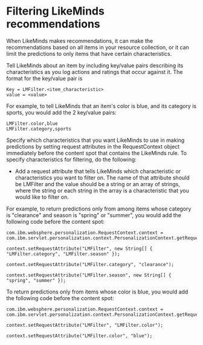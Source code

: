 # Filtering LikeMinds recommendations

When LikeMinds makes recommendations, it can make the recommendations based on all items in your resource collection, or it can limit the predictions to only items that have certain characteristics.

Tell LikeMinds about an item by including key/value pairs describing its characteristics as you log actions and ratings that occur against it. The format for the key/value pair is

```
Key = LMFilter.<item_characteristic>
value = <value>

```

For example, to tell LikeMinds that an item's color is blue, and its category is sports, you would add the 2 key/value pairs:

```
LMFilter.color,blue
LMFilter.category,sports
```

Specify which characteristics that you want LikeMinds to use in making predictions by setting request attributes in the RequestContext object immediately before the content spot that contains the LikeMinds rule. To specify characteristics for filtering, do the following:

-   Add a request attribute that tells LikeMinds which characteristic or characteristics you want to filter on. The name of that attribute should be LMFilter and the value should be a string or an array of strings, where the string or each string in the array is a characteristic that you would like to filter on.

For example, to return predictions only from among items whose category is "clearance" and season is "spring" or "summer", you would add the following code before the content spot:

```
com.ibm.websphere.personalization.RequestContext.context =
com.ibm.servlet.personalization.context.PersonalizationContext.getRequestContext(httpRequest);

context.setRequestAttribute("LMFilter", new String[] { "LMFilter.category", "LMFilter.season" });

context.setRequestAttribute("LMFilter.category", "clearance");

context.setRequestAttribute("LMFilter.season", new String[] { "spring", "summer" });
```

To return predictions only from items whose color is blue, you would add the following code before the content spot:

```
com.ibm.websphere.personalization.RequestContext.context =
com.ibm.servlet.personalization.context.PersonalizationContext.getRequestContext(httpRequest);

context.setRequestAttribute("LMFilter", "LMFilter.color");

context.setRequestAttribute("LMFilter.color", "blue");
```


